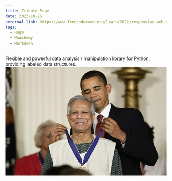 ```yaml
---
title: Tribute Page
date: 2023-10-26
external_link: https://www.freecodecamp.org/learn/2022/responsive-web-design/build-a-tribute-page-project/build-a-tribute-page
tags:
  - Hugo
  - Wowchemy
  - Markdown
---
```


Flexible and powerful data analysis / manipulation library for Python, providing labeled data structures.
![Dr. Yunus][def]
<!--more-->


[def]: yunus.jpeg